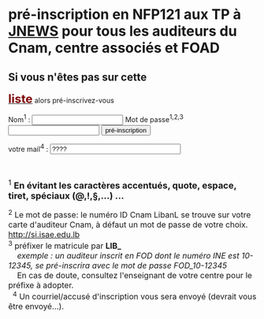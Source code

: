 
# pré-inscription en NFP121 aux TP  à <a href="./index.html">JNEWS</a> pour tous les auditeurs du Cnam, centre associés et FOAD


## Si vous n'êtes pas sur cette <a href="http://jfod.cnam.fr/jnews/interrogation/listeDesInscrits.html?ue=NFP121&pre=on" target="_blank">
   <font color="#800000" size="5"><strong>liste</strong></font></a> alors pré-inscrivez-vous</big></b>


<form method="POST" action="http://jfod.cnam.fr/jnews/pre_inscription.html?ue=NFP121">
    <p><a title="Évitez les caractères accentués, quote, espace, ..." style="text-decoration: none;">Nom<SUP><font size=2>1</FONT></SUP></a> : <input type="text" size="20" name="nom">
    <!--<if name=query.ue match="{NFP121|NSY102}">Matricule<SUP><font size=2>2</FONT></SUP> :<else>Mot de passe<SUP><font size=2>1</FONT></SUP></if>-->
    Mot de passe<SUP><font size=2>1,2,3</FONT></SUP>
<input type="text" size="20" name="matricule">
<input type="submit" name="B1" value="pré-inscription"></p>
    votre mail<SUP><font size=2>4</FONT></SUP> : <input type="text" size="30" name="e_mail" value="????">
    <!--<if not name=query.ue value=NFP121>
      <i><br>( un identifiant : par défaut matricule, INE, SISCOL ou un mot de passe de votre choix ...)</i>
    </if>
    -->
    
<br><br><font size=4><sup>1</sup> <b>En évitant les caractères accentués, quote, espace, tiret, spéciaux (@,!,§,...) ... </b></font><br>
    
<font size=3><sup>2</sup><font size=3> Le mot de passe: le numéro ID Cnam LibanL se trouve sur votre carte d'auditeur Cnam, à défaut un mot de passe de votre choix. http://si.isae.edu.lb </font><br>
<font size=3><sup>3</sup><font size=3> préfixer le matricule par <b>LIB_</b></font><br>
    &nbsp;&nbsp;&nbsp;&nbsp;<i>exemple : un auditeur inscrit en FOD dont le numéro INE est 10-12345, se pré-inscrira avec le mot de passe FOD_10-12345</i><br>
    &nbsp;&nbsp;&nbsp;&nbsp;En cas de doute, consultez l'enseignant de votre centre pour le préfixe à adopter.<br>
     &nbsp;<font size=3></font>
<font size=3><sup>4</sup><font size=3> Un courriel/accusé d'inscription vous sera envoyé (devrait vous être envoyé...).</font><br>

</p>


  </form>


